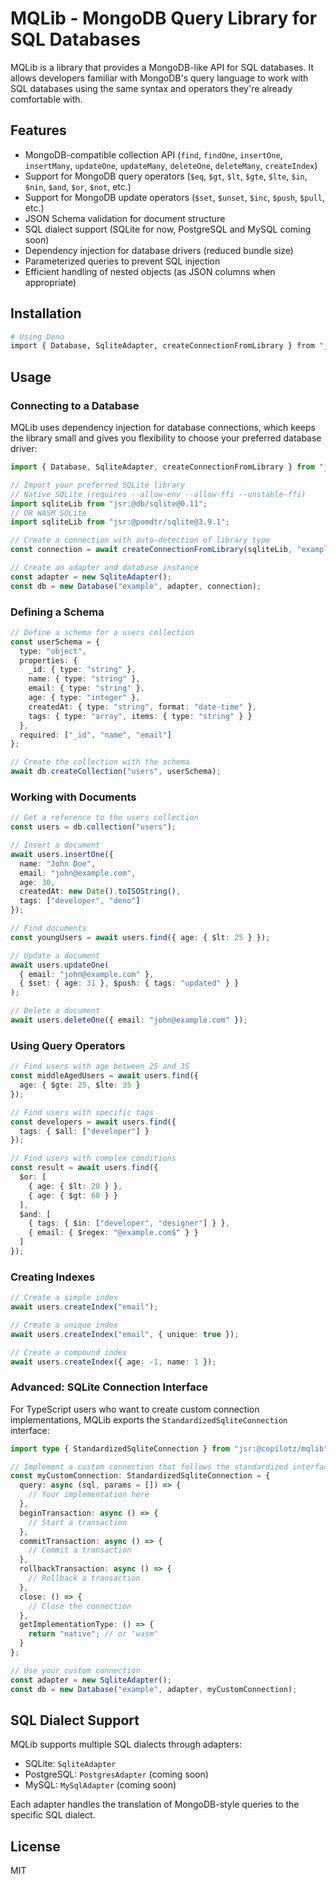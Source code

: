# MQLib - MongoDB Query Library for SQL Databases

MQLib is a library that provides a MongoDB-like API for SQL databases. It allows developers familiar with MongoDB's query language to work with SQL databases using the same syntax and operators they're already comfortable with.

## Features

- MongoDB-compatible collection API (`find`, `findOne`, `insertOne`, `insertMany`, `updateOne`, `updateMany`, `deleteOne`, `deleteMany`, `createIndex`)
- Support for MongoDB query operators (`$eq`, `$gt`, `$lt`, `$gte`, `$lte`, `$in`, `$nin`, `$and`, `$or`, `$not`, etc.)
- Support for MongoDB update operators (`$set`, `$unset`, `$inc`, `$push`, `$pull`, etc.)
- JSON Schema validation for document structure
- SQL dialect support (SQLite for now, PostgreSQL and MySQL coming soon)
- Dependency injection for database drivers (reduced bundle size)
- Parameterized queries to prevent SQL injection
- Efficient handling of nested objects (as JSON columns when appropriate)

## Installation

```bash
# Using Deno
import { Database, SqliteAdapter, createConnectionFromLibrary } from "jsr:@copilotz/mqlib";
```

## Usage

### Connecting to a Database

MQLib uses dependency injection for database connections, which keeps the library small and gives you flexibility to choose your preferred database driver:

```typescript
import { Database, SqliteAdapter, createConnectionFromLibrary } from "jsr:@copilotz/mqlib";

// Import your preferred SQLite library
// Native SQLite (requires --allow-env --allow-ffi --unstable-ffi)
import sqliteLib from "jsr:@db/sqlite@0.11";
// OR WASM SQLite
import sqliteLib from "jsr:@pomdtr/sqlite@3.9.1";

// Create a connection with auto-detection of library type
const connection = await createConnectionFromLibrary(sqliteLib, "example.db");

// Create an adapter and database instance
const adapter = new SqliteAdapter();
const db = new Database("example", adapter, connection);
```

### Defining a Schema

```typescript
// Define a schema for a users collection
const userSchema = {
  type: "object",
  properties: {
    _id: { type: "string" },
    name: { type: "string" },
    email: { type: "string" },
    age: { type: "integer" },
    createdAt: { type: "string", format: "date-time" },
    tags: { type: "array", items: { type: "string" } }
  },
  required: ["_id", "name", "email"]
};

// Create the collection with the schema
await db.createCollection("users", userSchema);
```

### Working with Documents

```typescript
// Get a reference to the users collection
const users = db.collection("users");

// Insert a document
await users.insertOne({
  name: "John Doe",
  email: "john@example.com",
  age: 30,
  createdAt: new Date().toISOString(),
  tags: ["developer", "deno"]
});

// Find documents
const youngUsers = await users.find({ age: { $lt: 25 } });

// Update a document
await users.updateOne(
  { email: "john@example.com" },
  { $set: { age: 31 }, $push: { tags: "updated" } }
);

// Delete a document
await users.deleteOne({ email: "john@example.com" });
```

### Using Query Operators

```typescript
// Find users with age between 25 and 35
const middleAgedUsers = await users.find({
  age: { $gte: 25, $lte: 35 }
});

// Find users with specific tags
const developers = await users.find({
  tags: { $all: ["developer"] }
});

// Find users with complex conditions
const result = await users.find({
  $or: [
    { age: { $lt: 20 } },
    { age: { $gt: 60 } }
  ],
  $and: [
    { tags: { $in: ["developer", "designer"] } },
    { email: { $regex: "@example.com$" } }
  ]
});
```

### Creating Indexes

```typescript
// Create a simple index
await users.createIndex("email");

// Create a unique index
await users.createIndex("email", { unique: true });

// Create a compound index
await users.createIndex({ age: -1, name: 1 });

```



### Advanced: SQLite Connection Interface

For TypeScript users who want to create custom connection implementations, MQLib exports the `StandardizedSqliteConnection` interface:

```typescript
import type { StandardizedSqliteConnection } from "jsr:@copilotz/mqlib";

// Implement a custom connection that follows the standardized interface
const myCustomConnection: StandardizedSqliteConnection = {
  query: async (sql, params = []) => {
    // Your implementation here
  },
  beginTransaction: async () => {
    // Start a transaction
  },
  commitTransaction: async () => {
    // Commit a transaction
  },
  rollbackTransaction: async () => {
    // Rollback a transaction
  },
  close: () => {
    // Close the connection
  },
  getImplementationType: () => {
    return "native"; // or "wasm"
  }
};

// Use your custom connection
const adapter = new SqliteAdapter();
const db = new Database("example", adapter, myCustomConnection);
```


## SQL Dialect Support

MQLib supports multiple SQL dialects through adapters:

- SQLite: `SqliteAdapter`
- PostgreSQL: `PostgresAdapter` (coming soon)
- MySQL: `MySqlAdapter` (coming soon)

Each adapter handles the translation of MongoDB-style queries to the specific SQL dialect.

## License

MIT 